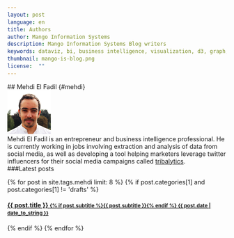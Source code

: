 ```yaml
---
layout: post
language: en
title: Authors
author: Mango Information Systems
description: Mango Information Systems Blog writers
keywords: dataviz, bi, business intelligence, visualization, d3, graph, olap, reporting, web analytics, social media analytics, api, competitive analytics, profiling, influence, trends, monitoring
thumbnail: mango-is-blog.png
license:  ""
---
```

<div class="section" markdown="1">
## Mehdi El Fadil {#mehdi}

<div class="media">
<img class="media-object pull-left" src="/blog/img/mehdi.png" width="100px" height="100px">
<div class="media-body">
Mehdi El Fadil is an entrepreneur and business intelligence professional. He is currently working in jobs involving extraction and analysis of data from social media, as well as developing a tool helping marketers leverage twitter influencers for their social media campaigns called <a href="http://tribalytics.com"> tribalytics</a>.

</div>
</div>


<div class="section" markdown="1">
###Latest posts

{% for post in site.tags.mehdi limit: 8 %}
{% if post.categories[1] and post.categories[1] != 'drafts' %}
#### <a href="{{ site.baseurl }}{{ post.url }}">{{ post.title }} <small>{% if post.subtitle %}{{ post.subtitle }}{% endif %} <span class="pull-right">{{ post.date | date_to_string }}</span></small></a>
{% endif %}
{% endfor %}
</div>
</div>
